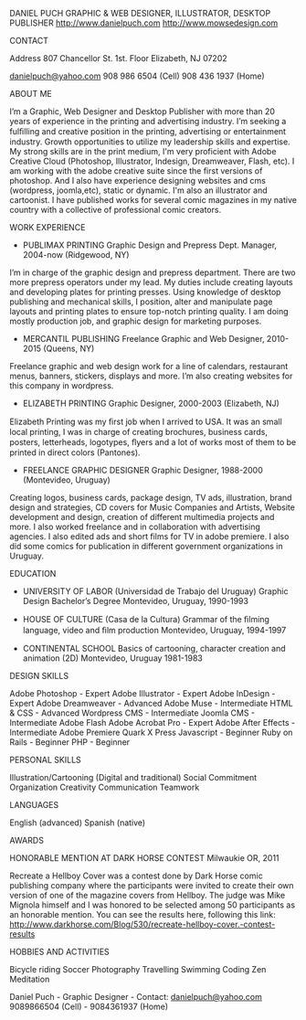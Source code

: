 DANIEL PUCH
GRAPHIC & WEB DESIGNER, ILLUSTRATOR, DESKTOP PUBLISHER 
http://www.danielpuch.com
http://www.mowsedesign.com 
 
 
CONTACT

Address
807 Chancellor St. 1st. Floor 
Elizabeth, NJ 07202 
 
danielpuch@yahoo.com 
908 986 6504  (Cell) 
908 436 1937 (Home) 
 
 
ABOUT ME 
 
I’m a Graphic, Web Designer and Desktop Publisher with more than 20 years of experience in the printing and advertising industry.  I’m seeking a fulﬁlling and creative position in the printing, advertising or entertainment industry. Growth opportunities to utilize my leadership skills and expertise. My strong skills are in the print medium, I'm very proficient with Adobe  Creative Cloud (Photoshop, Illustrator, Indesign, Dreamweaver, Flash, etc). I am working with the adobe creative suite since the first versions of photoshop.  And I also have experience designing websites and cms (wordpress, joomla,etc), static or dynamic. I'm also an illustrator and cartoonist. I have published works for several comic magazines in my native country with a collective of professional comic creators.
 
WORK EXPERIENCE 


* PUBLIMAX PRINTING
Graphic Design and Prepress Dept. Manager, 2004-now 
 (Ridgewood, NY) 
 
I’m in charge of the graphic design and prepress department. There are two more prepress operators under my lead. My duties include creating layouts and developing plates for printing presses. Using knowledge of desktop publishing and mechanical skills, I position, alter and manipulate page layouts and printing plates to ensure top-notch printing quality. I am doing mostly production job, and graphic design for marketing purposes.


* MERCANTIL PUBLISHING
Freelance Graphic and Web Designer, 2010-2015 (Queens, NY) 

Freelance graphic and web design work for a line of calendars, restaurant menus, banners, stickers, displays and more. I’m also creating websites for this company in wordpress.


* ELIZABETH PRINTING 
Graphic Designer, 2000-2003 (Elizabeth, NJ) 

Elizabeth Printing was my ﬁrst job when I arrived to USA. It was an small local printing, I was in charge of creating brochures, business cards, posters, letterheads, logotypes, ﬂyers and a lot  of works most of them to be printed in direct colors (Pantones). 

* FREELANCE GRAPHIC DESIGNER 
Graphic Designer, 1988-2000 (Montevideo, Uruguay) 

Creating logos, business cards, package design, TV ads, illustration, brand design and strategies, CD covers for Music Companies and Artists, Website development and design, creation of different multimedia projects and more. I also worked freelance and in collaboration with advertising agencies. I also edited ads and short films for TV in adobe premiere. I also did some comics for publication in different government organizations in Uruguay.


 
EDUCATION 

* UNIVERSITY OF LABOR (Universidad de Trabajo del Uruguay)
Graphic Design Bachelor’s Degree
Montevideo, Uruguay, 1990-1993
 
* HOUSE OF CULTURE (Casa de la Cultura) 
Grammar of the ﬁlming language, video and ﬁlm production
Montevideo, Uruguay, 1994-1997 
 
 
* CONTINENTAL SCHOOL
Basics of cartooning, character creation and animation (2D)
Montevideo, Uruguay 1981-1983
 
 
DESIGN SKILLS 
 
Adobe Photoshop  - Expert
Adobe Illustrator - Expert
Adobe InDesign - Expert
Adobe Dreamweaver - Advanced
Adobe Muse - Intermediate
HTML & CSS - Advanced
Wordpress CMS - Intermediate
Joomla CMS - Intermediate
Adobe Flash Adobe Acrobat Pro  - Expert
Adobe After Effects - Intermediate
Adobe Premiere Quark X Press 
Javascript - Beginner
Ruby on Rails - Beginner
PHP - Beginner


PERSONAL SKILLS 
 
Illustration/Cartooning (Digital and traditional)
Social 
Commitment 
Organization 
Creativity 
Communication 
Teamwork 
 
LANGUAGES 
 
English (advanced)
Spanish  (native)
 
 
AWARDS 
 
HONORABLE MENTION AT 
DARK HORSE CONTEST 
Milwaukie OR, 2011 
 
Recreate a Hellboy Cover was a contest done by Dark Horse comic publishing company where the participants were invited to create their own version of one of the magazine covers from Hellboy. The judge was Mike Mignola himself and I was honored to be selected among 50 participants as an honorable mention. You can see the results here, following this link: http://www.darkhorse.com/Blog/530/recreate-hellboy-cover.-contest-results 
 
 
HOBBIES AND ACTIVITIES 
 
Bicycle riding
Soccer
Photography
Travelling
Swimming
Coding 
Zen Meditation
 

Daniel Puch - Graphic Designer - Contact: danielpuch@yahoo.com
9089866504 (Cell) - 9084361937 (Home)
